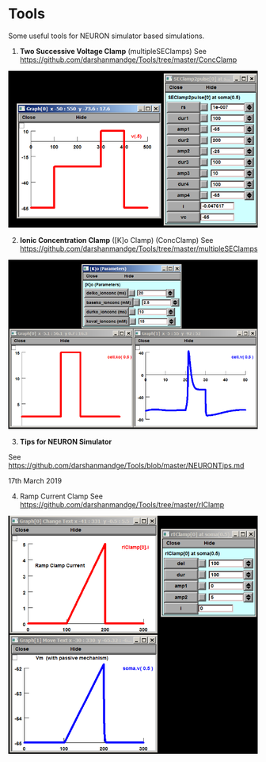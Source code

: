 # Tools
Some useful tools for NEURON simulator based simulations.

1. **Two Successive Voltage Clamp** (multipleSEClamps)
See https://github.com/darshanmandge/Tools/tree/master/ConcClamp

![Successive Clamp Example](https://github.com/darshanmandge/Tools/blob/master/twoseclamp.PNG)



2. **Ionic Concentration Clamp** ([K]o Clamp) (ConcClamp)
See https://github.com/darshanmandge/Tools/tree/master/multipleSEClamps

![Concentration Clamp Example](https://github.com/darshanmandge/Tools/blob/master/conclampeg.PNG)



3. **Tips for NEURON Simulator**

See https://github.com/darshanmandge/Tools/blob/master/NEURONTips.md

17th March 2019

4. Ramp Current Clamp 
See https://github.com/darshanmandge/Tools/tree/master/rIClamp

![ramp Current Clamp Example](https://github.com/darshanmandge/Tools/blob/master/riclamp_example.png)


